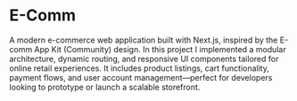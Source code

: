 # E-Comm
A modern e-commerce web application built with Next.js, inspired by the E-comm App Kit (Community) design. In this project I implemented a modular architecture, dynamic routing, and responsive UI components tailored for online retail experiences. It includes product listings, cart functionality, payment flows, and user account management—perfect for developers looking to prototype or launch a scalable storefront.
